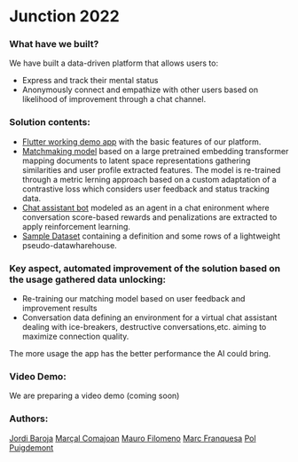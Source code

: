 # Junction 2022

### What have we built?
We have built a data-driven platform that allows users to:
 * Express and track their mental status
 * Anonymously connect and empathize with other users based on likelihood of improvement through a chat channel.

### Solution contents:
 * [Flutter working demo app](salcc/Junction-2022/app) with the basic features of our platform.
 * [Matchmaking model](salcc/Junction-2022/matching_model) based on a large pretrained embedding transformer mapping documents to latent space representations gathering similarities and user profile extracted features. The model is re-trained through a metric lerning approach based on a custom adaptation of a contrastive loss which considers user feedback and status tracking data.
 * [Chat assistant bot](salcc/Junction-2022/chat_bot) modeled as an agent in a chat enironment where conversation score-based rewards and penalizations are extracted to apply reinforcement learning.
 * [Sample Dataset](salcc/Junction-2022/sample_dataset) containing a definition and some rows of a lightweight pseudo-datawharehouse.


### Key aspect, automated improvement of the solution based on the usage gathered data unlocking:
 * Re-training our matching model based on user feedback and improvement results
 * Conversation data defining an environment for a virtual chat assistant dealing with ice-breakers, destructive conversations,etc. aiming to maximize connection quality.

The more usage the app has the better performance the AI could bring.

### Video Demo:
We are preparing a video demo (coming soon)

### Authors:
[Jordi Baroja](https://www.linkedin.com/in/jordi-baroja-209b99225/)
[Marçal Comajoan](https://www.linkedin.com/in/marcal-comajoan/)
[Mauro Filomeno](https://www.linkedin.com/in/maurofilomeno/)
[Marc Franquesa](https://www.linkedin.com/in/marc-franquesa-mon%C3%A9s-0015661b2/)
[Pol Puigdemont](https://www.linkedin.com/in/polpuigdemont/)
